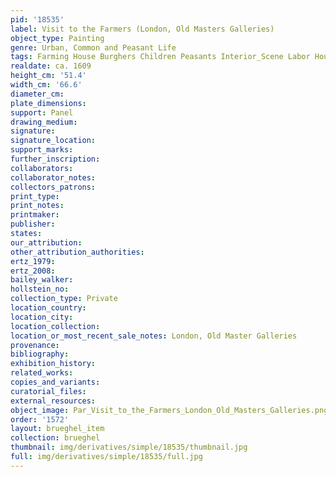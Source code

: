 ```yaml
---
pid: '18535'
label: Visit to the Farmers (London, Old Masters Galleries)
object_type: Painting
genre: Urban, Common and Peasant Life
tags: Farming House Burghers Children Peasants Interior_Scene Labor Household_items
realdate: ca. 1609
height_cm: '51.4'
width_cm: '66.6'
diameter_cm: 
plate_dimensions: 
support: Panel
drawing_medium: 
signature: 
signature_location: 
support_marks: 
further_inscription: 
collaborators: 
collaborator_notes: 
collectors_patrons: 
print_type: 
print_notes: 
printmaker: 
publisher: 
states: 
our_attribution: 
other_attribution_authorities: 
ertz_1979: 
ertz_2008: 
bailey_walker: 
hollstein_no: 
collection_type: Private
location_country: 
location_city: 
location_collection: 
location_or_most_recent_sale_notes: London, Old Master Galleries
provenance: 
bibliography: 
exhibition_history: 
related_works: 
copies_and_variants: 
curatorial_files: 
external_resources: 
object_image: Par_Visit_to_the_Farmers_London_Old_Masters_Galleries.png
order: '1572'
layout: brueghel_item
collection: brueghel
thumbnail: img/derivatives/simple/18535/thumbnail.jpg
full: img/derivatives/simple/18535/full.jpg
---
```

